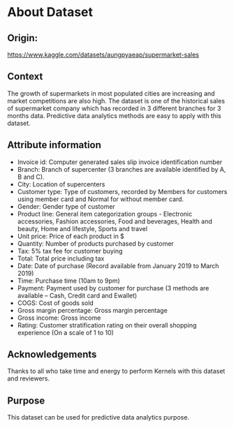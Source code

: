 # About Dataset
## Origin:
https://www.kaggle.com/datasets/aungpyaeap/supermarket-sales 

## Context
The growth of supermarkets in most populated cities are increasing and market competitions are also high. The dataset is one of the historical sales of supermarket company which has recorded in 3 different branches for 3 months data. Predictive data analytics methods are easy to apply with this dataset.

## Attribute information
- Invoice id: Computer generated sales slip invoice identification number
- Branch: Branch of supercenter (3 branches are available identified by A, B and C).
- City: Location of supercenters
- Customer type: Type of customers, recorded by Members for customers using member card and Normal for without member card.
- Gender: Gender type of customer
- Product line: General item categorization groups - Electronic accessories, Fashion accessories, Food and beverages, Health and beauty, Home and lifestyle, Sports and travel
- Unit price: Price of each product in $
- Quantity: Number of products purchased by customer
- Tax: 5% tax fee for customer buying
- Total: Total price including tax
- Date: Date of purchase (Record available from January 2019 to March 2019)
- Time: Purchase time (10am to 9pm)
- Payment: Payment used by customer for purchase (3 methods are available – Cash, Credit card and Ewallet)
- COGS: Cost of goods sold
- Gross margin percentage: Gross margin percentage
- Gross income: Gross income
- Rating: Customer stratification rating on their overall shopping experience (On a scale of 1 to 10)

## Acknowledgements
Thanks to all who take time and energy to perform Kernels with this dataset and reviewers.

## Purpose
This dataset can be used for predictive data analytics purpose.
